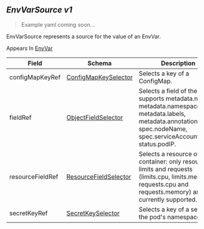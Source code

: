 ## *EnvVarSource v1*

> Example yaml coming soon...



EnvVarSource represents a source for the value of an EnvVar.

<aside class="notice">
Appears In  <a href="#envvar-v1">EnvVar</a> </aside>

Field        | Schema     | Description
------------ | ---------- | -----------
configMapKeyRef | [ConfigMapKeySelector](#configmapkeyselector-v1) | Selects a key of a ConfigMap.
fieldRef | [ObjectFieldSelector](#objectfieldselector-v1) | Selects a field of the pod: supports metadata.name, metadata.namespace, metadata.labels, metadata.annotations, spec.nodeName, spec.serviceAccountName, status.podIP.
resourceFieldRef | [ResourceFieldSelector](#resourcefieldselector-v1) | Selects a resource of the container: only resources limits and requests (limits.cpu, limits.memory, requests.cpu and requests.memory) are currently supported.
secretKeyRef | [SecretKeySelector](#secretkeyselector-v1) | Selects a key of a secret in the pod's namespace

